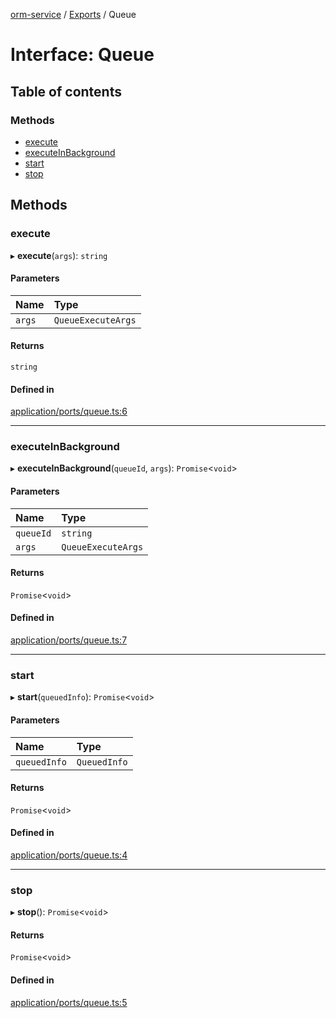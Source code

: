 [orm-service](../README.md) / [Exports](../modules.md) / Queue

# Interface: Queue

## Table of contents

### Methods

- [execute](Queue.md#execute)
- [executeInBackground](Queue.md#executeinbackground)
- [start](Queue.md#start)
- [stop](Queue.md#stop)

## Methods

### execute

▸ **execute**(`args`): `string`

#### Parameters

| Name | Type |
| :------ | :------ |
| `args` | `QueueExecuteArgs` |

#### Returns

`string`

#### Defined in

[application/ports/queue.ts:6](https://github.com/FlavioLionelRita/lambdaorm-svc/blob/bc575cc/src/application/ports/queue.ts#L6)

___

### executeInBackground

▸ **executeInBackground**(`queueId`, `args`): `Promise`<`void`\>

#### Parameters

| Name | Type |
| :------ | :------ |
| `queueId` | `string` |
| `args` | `QueueExecuteArgs` |

#### Returns

`Promise`<`void`\>

#### Defined in

[application/ports/queue.ts:7](https://github.com/FlavioLionelRita/lambdaorm-svc/blob/bc575cc/src/application/ports/queue.ts#L7)

___

### start

▸ **start**(`queuedInfo`): `Promise`<`void`\>

#### Parameters

| Name | Type |
| :------ | :------ |
| `queuedInfo` | `QueuedInfo` |

#### Returns

`Promise`<`void`\>

#### Defined in

[application/ports/queue.ts:4](https://github.com/FlavioLionelRita/lambdaorm-svc/blob/bc575cc/src/application/ports/queue.ts#L4)

___

### stop

▸ **stop**(): `Promise`<`void`\>

#### Returns

`Promise`<`void`\>

#### Defined in

[application/ports/queue.ts:5](https://github.com/FlavioLionelRita/lambdaorm-svc/blob/bc575cc/src/application/ports/queue.ts#L5)
